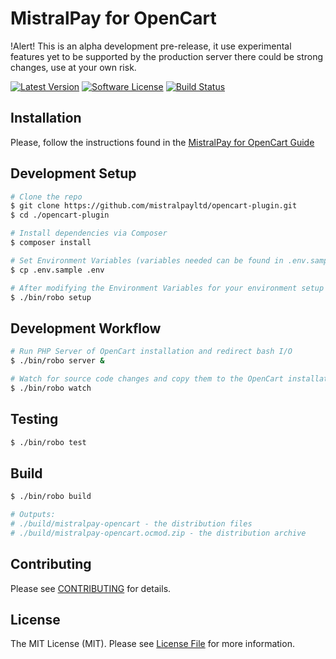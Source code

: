 # MistralPay for OpenCart

!Alert! This is an alpha development pre-release, it use experimental features yet to be supported by the production server  there could be strong changes, use at your own risk.

[![Latest Version](https://img.shields.io/github/release/MistralpayLTD/opencart-plugin.svg?style=flat-square)](https://github.com/MistralPayLTD/opencart-plugin/releases)
[![Software License](https://img.shields.io/badge/license-MIT-brightgreen.svg?style=flat-square)](LICENSE.md)
[![Build Status](https://api.travis-ci.org/MistralPayLTD/opencart-plugin.svg)](https://travis-ci.org/MistralPayLTD/opencart-plugin)

## Installation

Please, follow the instructions found in the [MistralPay for OpenCart Guide](GUIDE.md)

## Development Setup

``` bash
# Clone the repo
$ git clone https://github.com/mistralpayltd/opencart-plugin.git
$ cd ./opencart-plugin

# Install dependencies via Composer
$ composer install

# Set Environment Variables (variables needed can be found in .env.sample)
$ cp .env.sample .env

# After modifying the Environment Variables for your environment setup OpenCart
$ ./bin/robo setup
```

## Development Workflow

``` bash
# Run PHP Server of OpenCart installation and redirect bash I/O
$ ./bin/robo server &

# Watch for source code changes and copy them to the OpenCart installation
$ ./bin/robo watch
```

## Testing

``` bash
$ ./bin/robo test
```

## Build

``` bash
$ ./bin/robo build

# Outputs:
# ./build/mistralpay-opencart - the distribution files
# ./build/mistralpay-opencart.ocmod.zip - the distribution archive
```

## Contributing

Please see [CONTRIBUTING](CONTRIBUTING.md) for details.

## License

The MIT License (MIT). Please see [License File](LICENSE.md) for more information.
